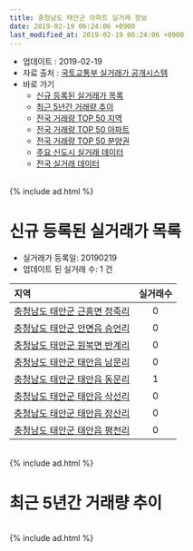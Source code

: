 ```yaml
---
title: 충청남도 태안군 아파트 실거래 정보
date: 2019-02-19 06:24:06 +0900
last_modified_at: 2019-02-19 06:24:06 +0900
---
```


* 업데이트 : 2019-02-19
* 자료 출처 : [국토교통부 실거래가 공개시스템](http://rt.molit.go.kr)
* 바로 가기
    * [신규 등록된 실거래가 목록](#신규-등록된-실거래가-목록)
    * [최근 5년간 거래량 추이](#최근-5년간-거래량-추이)
    * [전국 거래량 TOP 50 지역](https://inasie.github.io/apt-trade-info/최근-3개월-전국에서-가장-거래가-많이-발생한-지역)
    * [전국 거래량 TOP 50 아파트](https://inasie.github.io/apt-trade-info/최근-3개월-전국에서-가장-거래가-많이-발생한-아파트)
    * [전국 거래량 TOP 50 분양권](https://inasie.github.io/apt-trade-info/최근-3개월-전국에서-가장-거래가-많이-발생한-분양권)
    * [주요 신도시 실거래 데이터](https://inasie.github.io/apt-trade-info/주요-신도시)
    * [전국 실거래 데이터](https://inasie.github.io/apt-trade-info/전국)

<br>
{% include ad.html %}
<br>

# 신규 등록된 실거래가 목록
* 실거래가 등록일: 20190219
* 업데이트 된 실거래 수: 1 건


|지역|실거래수|
|:---|:---:|
|[충청남도 태안군 근흥면 정죽리](https://inasie.github.io/apt-trade-info/충청남도-태안군-근흥면-정죽리)|0|
|[충청남도 태안군 안면읍 승언리](https://inasie.github.io/apt-trade-info/충청남도-태안군-안면읍-승언리)|0|
|[충청남도 태안군 원북면 반계리](https://inasie.github.io/apt-trade-info/충청남도-태안군-원북면-반계리)|0|
|[충청남도 태안군 태안읍 남문리](https://inasie.github.io/apt-trade-info/충청남도-태안군-태안읍-남문리)|0|
|[충청남도 태안군 태안읍 동문리](https://inasie.github.io/apt-trade-info/충청남도-태안군-태안읍-동문리)|1|
|[충청남도 태안군 태안읍 삭선리](https://inasie.github.io/apt-trade-info/충청남도-태안군-태안읍-삭선리)|0|
|[충청남도 태안군 태안읍 장산리](https://inasie.github.io/apt-trade-info/충청남도-태안군-태안읍-장산리)|0|
|[충청남도 태안군 태안읍 평천리](https://inasie.github.io/apt-trade-info/충청남도-태안군-태안읍-평천리)|0|


<br>
{% include ad.html %}
<br>

# 최근 5년간 거래량 추이


<div style="width:100%;">
    <canvas id="deal_progress" height="200"></canvas>
</div>

<script>
new Chart(document.getElementById("deal_progress"), {
    type: 'line',
    data: {
        labels: ['201402','201403','201404','201405','201406','201407','201408','201409','201410','201411','201412','201501','201502','201503','201504','201505','201506','201507','201508','201509','201510','201511','201512','201601','201602','201603','201604','201605','201606','201607','201608','201609','201610','201611','201612','201701','201702','201703','201704','201705','201706','201707','201708','201709','201710','201711','201712','201801','201802','201803','201804','201805','201806','201807','201808','201809','201810','201811','201812','201901','201902'],
        datasets: [{
            label: '매매',
            pointRadius: 1,
            data: [38, 44, 34, 25, 26, 15, 28, 33, 39, 27, 20, 37, 29, 38, 32, 41, 29, 90, 23, 23, 33, 20, 26, 20, 20, 28, 35, 30, 25, 14, 17, 32, 27, 32, 17, 21, 25, 23, 23, 20, 22, 12, 23, 18, 20, 37, 24, 34, 39, 40, 28, 22, 15, 16, 19, 16, 25, 17, 20, 20, 3],
            borderColor: "rgba(255, 201, 14, 1)",
            backgroundColor: "rgba(255, 201, 14, 0.5)",
            fill: false,
            lineTension: 0
        },{
            label: '전월세',
            pointRadius: 1,
            data: [11, 16, 13, 17, 11, 8, 3, 13, 13, 13, 10, 19, 9, 16, 7, 15, 13, 15, 5, 15, 20, 14, 15, 13, 20, 17, 15, 18, 11, 7, 12, 8, 10, 9, 14, 11, 21, 11, 8, 6, 16, 5, 14, 12, 12, 8, 10, 13, 28, 20, 10, 14, 11, 20, 15, 10, 13, 11, 6, 12, 3],
            borderColor: "rgba(0, 141, 185, 1)",
            backgroundColor: "rgba(0, 141, 185, 0.5)",
            fill: false,
            lineTension: 0
        }
        ]
    },
    options: {
        responsive: true,
        title: {
            display: false
        },
        tooltips: {
            mode: 'index',
            intersect: false
        },
        hover: {
            mode: 'nearest',
            intersect: true
        },
        scales: {
            xAxes: [{
                display: true,
                scaleLabel: {
                    display: true,
                    labelString: '년/월'
                }
            }],
            yAxes: [{
                display: true,
                ticks: {
                    suggestedMin: 0,
                },
                scaleLabel: {
                    display: true,
                    labelString: '실거래 수'
                }
            }]
        }
    }
});

</script>


<br>
{% include ad.html %}
<br>

